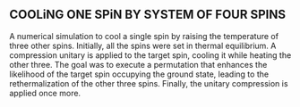 ## COOLiNG ONE SPiN BY SYSTEM OF FOUR SPINS 


A numerical simulation to cool a single spin by raising the temperature of three other spins. Initially, all the spins were set in thermal equilibrium. A compression unitary is  applied to the target spin, cooling it while heating the other three. The goal was to execute a permutation that enhances the likelihood of the target spin occupying the ground state, leading to the rethermalization of the other three spins. Finally, the unitary compression is applied once more.
